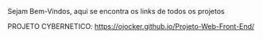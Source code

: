 Sejam Bem-Vindos, aqui se encontra os links de todos os projetos

PROJETO CYBERNETICO: https://ojocker.github.io/Projeto-Web-Front-End/
